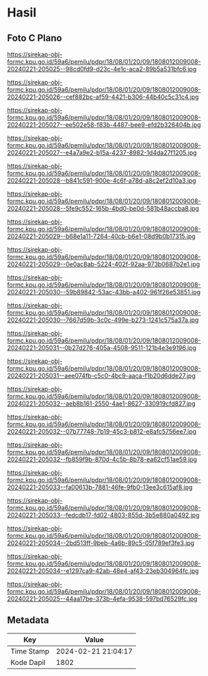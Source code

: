# Hasil

## Foto C Plano

https://sirekap-obj-formc.kpu.go.id/59a6/pemilu/pdpr/18/08/01/20/09/1808012009008-20240221-205025--98cd0fd9-d23c-4e1c-aca2-89b5a531bfc6.jpg

https://sirekap-obj-formc.kpu.go.id/59a6/pemilu/pdpr/18/08/01/20/09/1808012009008-20240221-205026--cef882bc-af59-4421-b306-44b40c5c31c4.jpg

https://sirekap-obj-formc.kpu.go.id/59a6/pemilu/pdpr/18/08/01/20/09/1808012009008-20240221-205027--ee502e58-f83b-4487-bee9-efd2b326404b.jpg

https://sirekap-obj-formc.kpu.go.id/59a6/pemilu/pdpr/18/08/01/20/09/1808012009008-20240221-205027--e4a7a9e2-b15a-4237-8982-1d4da27f1205.jpg

https://sirekap-obj-formc.kpu.go.id/59a6/pemilu/pdpr/18/08/01/20/09/1808012009008-20240221-205028--b841c591-900e-4c6f-a78d-a8c2ef2d10a3.jpg

https://sirekap-obj-formc.kpu.go.id/59a6/pemilu/pdpr/18/08/01/20/09/1808012009008-20240221-205028--5fe9c552-165b-4bd0-be0d-581b48accba8.jpg

https://sirekap-obj-formc.kpu.go.id/59a6/pemilu/pdpr/18/08/01/20/09/1808012009008-20240221-205029--b68e1a11-7264-40cb-b6e1-08d9b0b17315.jpg

https://sirekap-obj-formc.kpu.go.id/59a6/pemilu/pdpr/18/08/01/20/09/1808012009008-20240221-205029--0e0ac8ab-5224-402f-92aa-973b0687b2e1.jpg

https://sirekap-obj-formc.kpu.go.id/59a6/pemilu/pdpr/18/08/01/20/09/1808012009008-20240221-205030--59b89842-53ac-43bb-a402-961f26e53851.jpg

https://sirekap-obj-formc.kpu.go.id/59a6/pemilu/pdpr/18/08/01/20/09/1808012009008-20240221-205030--7667d59b-3c0c-499e-b273-1241c575a37a.jpg

https://sirekap-obj-formc.kpu.go.id/59a6/pemilu/pdpr/18/08/01/20/09/1808012009008-20240221-205031--0b27d276-405a-4508-9511-121b4e3e9196.jpg

https://sirekap-obj-formc.kpu.go.id/59a6/pemilu/pdpr/18/08/01/20/09/1808012009008-20240221-205031--aee074fb-c5c0-4bc9-aaca-f1b20d6dde27.jpg

https://sirekap-obj-formc.kpu.go.id/59a6/pemilu/pdpr/18/08/01/20/09/1808012009008-20240221-205032--aeb8b161-2550-4ae1-8627-330919cfd827.jpg

https://sirekap-obj-formc.kpu.go.id/59a6/pemilu/pdpr/18/08/01/20/09/1808012009008-20240221-205032--07b77748-7b19-45c3-b812-e8afc5756ee7.jpg

https://sirekap-obj-formc.kpu.go.id/59a6/pemilu/pdpr/18/08/01/20/09/1808012009008-20240221-205032--fb859f9b-870d-4c5b-8b78-ea62cf51ae59.jpg

https://sirekap-obj-formc.kpu.go.id/59a6/pemilu/pdpr/18/08/01/20/09/1808012009008-20240221-205033--fa00613b-7881-46fe-9fb0-13ee3c615af8.jpg

https://sirekap-obj-formc.kpu.go.id/59a6/pemilu/pdpr/18/08/01/20/09/1808012009008-20240221-205033--fedcdb17-fd02-4803-855d-3b5e880a0492.jpg

https://sirekap-obj-formc.kpu.go.id/59a6/pemilu/pdpr/18/08/01/20/09/1808012009008-20240221-205034--2bd513ff-9beb-4a6b-89c5-05f789ef3fe3.jpg

https://sirekap-obj-formc.kpu.go.id/59a6/pemilu/pdpr/18/08/01/20/09/1808012009008-20240221-205034--e1297ca9-42ab-48e4-af43-23eb304964fc.jpg

https://sirekap-obj-formc.kpu.go.id/59a6/pemilu/pdpr/18/08/01/20/09/1808012009008-20240221-205025--44aa17be-373b-4efa-9538-597bd76529fc.jpg


## Metadata

| Key        | Value               |
| ---------- | ------------------- |
| Time Stamp | 2024-02-21 21:04:17 |
| Kode Dapil | 1802                |



